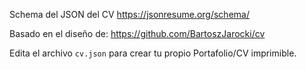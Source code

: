 Schema del JSON del CV
https://jsonresume.org/schema/

Basado en el diseño de:
https://github.com/BartoszJarocki/cv

Edita el archivo `cv.json` para crear tu propio Portafolio/CV imprimible.